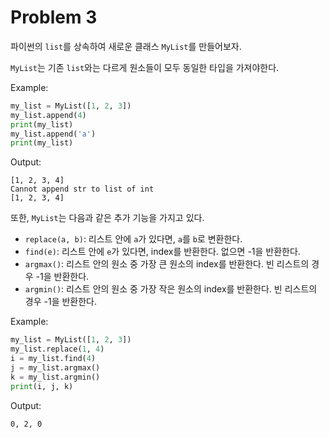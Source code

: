 # Problem 3
파이썬의 `list`를 상속하여 새로운 클래스 `MyList`를 만들어보자.

`MyList`는 기존 `list`와는 다르게 원소들이 모두 동일한 타입을 가져야한다.

Example:
```python
my_list = MyList([1, 2, 3])
my_list.append(4)
print(my_list)
my_list.append('a')
print(my_list)
```
Output:
```shell
[1, 2, 3, 4]
Cannot append str to list of int
[1, 2, 3, 4]
```

또한, `MyList`는 다음과 같은 추가 기능을 가지고 있다.

* `replace(a, b)`: 리스트 안에 `a`가 있다면, `a`를 `b`로 변환한다.
* `find(e)`: 리스트 안에 `e`가 있다면, index를 반환한다. 없으면 -1을 반환한다.
* `argmax()`: 리스트 안의 원소 중 가장 큰 원소의 index를 반환한다. 빈 리스트의 경우 -1을 반환한다.
* `argmin()`: 리스트 안의 원소 중 가장 작은 원소의 index를 반환한다. 빈 리스트의 경우 -1을 반환한다.

Example:
```python
my_list = MyList([1, 2, 3])
my_list.replace(1, 4)
i = my_list.find(4)
j = my_list.argmax()
k = my_list.argmin()
print(i, j, k)
```
Output:
```shell
0, 2, 0
```